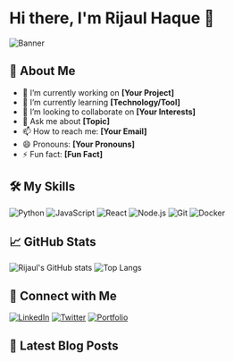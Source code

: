 # Hi there, I'm Rijaul Haque 👋

![Banner](https://your-banner-url.com)

## 🚀 About Me
- 🔭 I’m currently working on **[Your Project]**
- 🌱 I’m currently learning **[Technology/Tool]**
- 👯 I’m looking to collaborate on **[Your Interests]**
- 💬 Ask me about **[Topic]**
- 📫 How to reach me: **[Your Email]**
- 😄 Pronouns: **[Your Pronouns]**
- ⚡ Fun fact: **[Fun Fact]**

## 🛠️ My Skills
![Python](https://img.shields.io/badge/-Python-3776AB?style=for-the-badge&logo=python&logoColor=white)
![JavaScript](https://img.shields.io/badge/-JavaScript-F7DF1E?style=for-the-badge&logo=javascript&logoColor=black)
![React](https://img.shields.io/badge/-React-61DAFB?style=for-the-badge&logo=react&logoColor=black)
![Node.js](https://img.shields.io/badge/-Node.js-339933?style=for-the-badge&logo=node.js&logoColor=white)
![Git](https://img.shields.io/badge/-Git-F05032?style=for-the-badge&logo=git&logoColor=white)
![Docker](https://img.shields.io/badge/-Docker-2496ED?style=for-the-badge&logo=docker&logoColor=white)

## 📈 GitHub Stats
![Rijaul's GitHub stats](https://github-readme-stats.vercel.app/api?username=RijaulHaque&show_icons=true&theme=radical)
![Top Langs](https://github-readme-stats.vercel.app/api/top-langs/?username=RijaulHaque&layout=compact&theme=radical)

## 🔗 Connect with Me
[![LinkedIn](https://img.shields.io/badge/-LinkedIn-0077B5?style=for-the-badge&logo=linkedin&logoColor=white)](https://www.linkedin.com/in/your-linkedin)
[![Twitter](https://img.shields.io/badge/-Twitter-1DA1F2?style=for-the-badge&logo=twitter&logoColor=white)](https://twitter.com/your-twitter)
[![Portfolio](https://img.shields.io/badge/-Portfolio-000000?style=for-the-badge&logo=github&logoColor=white)](https://your-portfolio.com)

## 📝 Latest Blog Posts
<!--
